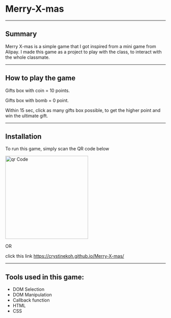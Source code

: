 # Merry-X-mas

---

## Summary

Merry X-mas is a simple game that I got inspired from a mini game from Alipay.
I made this game as a project to play with the class, to interact with the whole classmate.

---

## How to play the game

Gifts box with coin = 10 points.

Gifts box with bomb = 0 point.

Within 15 sec, click as many gifts box possible, to get the higher point and win the ultimate gift.

---

## Installation

To run this game, simply scan the QR code below

<img src="https://crystinekoh.github.io/Merry-X-mas/qrCode.png" width = "260px" height = "260px" alt="qr Code" />

OR

click this link
https://crystinekoh.github.io/Merry-X-mas/

---

## Tools used in this game:

- DOM Selection
- DOM Manipulation
- Callback function
- HTML
- CSS
